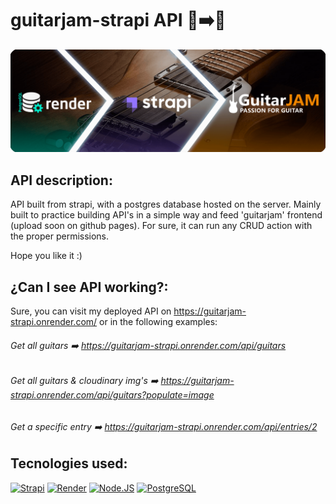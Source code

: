 # guitarjam-strapi API :page_facing_up::arrow_right::guitar:

[![guitarjam-strapi](https://raw.githubusercontent.com/SenpuDev/guitarjam-strapi/main/strapi-banner.png)](https://guitarjam-strapi.onrender.com/)

 ## API description:
 API built from strapi, with a postgres database hosted on the server.
 Mainly built to practice building API's in a simple way and feed 'guitarjam' frontend (upload soon on github pages).
 For sure, it can run any CRUD action with the proper permissions.
 
 Hope you like it :)
 
 ## ¿Can I see API working?:
 
 Sure, you can visit my deployed API on https://guitarjam-strapi.onrender.com/ or in the following examples:
 ###### Get all guitars :arrow_right: https://guitarjam-strapi.onrender.com/api/guitars
 
 ###### Get all guitars & cloudinary img's :arrow_right: https://guitarjam-strapi.onrender.com/api/guitars?populate=image
 
 ###### Get a specific entry :arrow_right: https://guitarjam-strapi.onrender.com/api/entries/2
 
 ## Tecnologies used:
 [![Strapi](https://img.shields.io/badge/strapi-2F2E8B?style=for-the-badge&logo=strapi&logoColor=white&labelColor=101010)]()
 [![Render](https://img.shields.io/badge/render-46E3B7?style=for-the-badge&logo=render&logoColor=white&labelColor=101010)]()
 [![Node.JS](https://img.shields.io/badge/Node.JS-339933?style=for-the-badge&logo=node.js&logoColor=white&labelColor=101010)]()
 [![PostgreSQL](https://img.shields.io/badge/postgresql-4169E1?style=for-the-badge&logo=postgresql&logoColor=white&labelColor=101010)]()
 
